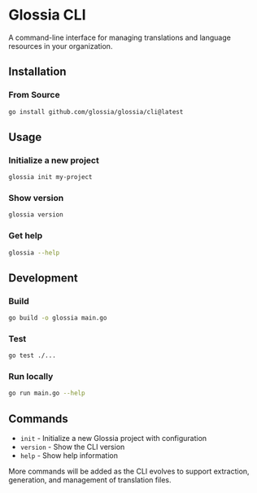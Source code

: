 # Glossia CLI

A command-line interface for managing translations and language resources in your organization.

## Installation

### From Source

```bash
go install github.com/glossia/glossia/cli@latest
```

## Usage

### Initialize a new project

```bash
glossia init my-project
```

### Show version

```bash
glossia version
```

### Get help

```bash
glossia --help
```

## Development

### Build

```bash
go build -o glossia main.go
```

### Test

```bash
go test ./...
```

### Run locally

```bash
go run main.go --help
```

## Commands

- `init` - Initialize a new Glossia project with configuration
- `version` - Show the CLI version
- `help` - Show help information

More commands will be added as the CLI evolves to support extraction, generation, and management of translation files.